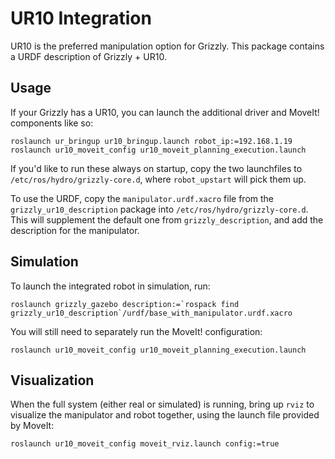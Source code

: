 UR10 Integration
================

UR10 is the preferred manipulation option for Grizzly. This package
contains a URDF description of Grizzly + UR10.


Usage
-----

If your Grizzly has a UR10, you can launch the additional driver
and MoveIt! components like so:

    roslaunch ur_bringup ur10_bringup.launch robot_ip:=192.168.1.19
    roslaunch ur10_moveit_config ur10_moveit_planning_execution.launch

If you'd like to run these always on startup, copy the two launchfiles
to `/etc/ros/hydro/grizzly-core.d`, where `robot_upstart` will pick them up.

To use the URDF, copy the `manipulator.urdf.xacro` file from the
`grizzly_ur10_description` package into `/etc/ros/hydro/grizzly-core.d`.
This will supplement the default one from `grizzly_description`, and
add the description for the manipulator.


Simulation
----------

To launch the integrated robot in simulation, run:

    roslaunch grizzly_gazebo description:=`rospack find grizzly_ur10_description`/urdf/base_with_manipulator.urdf.xacro

You will still need to separately run the MoveIt! configuration:

    roslaunch ur10_moveit_config ur10_moveit_planning_execution.launch


Visualization
-------------

When the full system (either real or simulated) is running, bring up
`rviz` to visualize the manipulator and robot together, using the launch
file provided by MoveIt:

    roslaunch ur10_moveit_config moveit_rviz.launch config:=true


